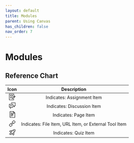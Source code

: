 ```yaml
---
layout: default
title: Modules
parent: Using Canvas
has_children: false
nav_order: 7
---
```


# Modules

## Reference Chart

|                              Icon                               |                      Description                      |
| :-------------------------------------------------------------: | :---------------------------------------------------: |
| <img src="modules-icons/assignment.svg" width="20" height="20"> |              Indicates: Assignment Item               |
| <img src="modules-icons/discussion.svg" width="20" height="20"> |              Indicates: Discussion Item               |
|  <img src="modules-icons/document.svg" width="20" height="20">  |                 Indicates: Page Item                  |
|    <img src="modules-icons/link.svg" width="20" height="20">    | Indicates: File Item, URL Item, or External Tool Item |
|    <img src="modules-icons/quiz.svg" width="20" height="20">    |                 Indicates: Quiz Item                  |
